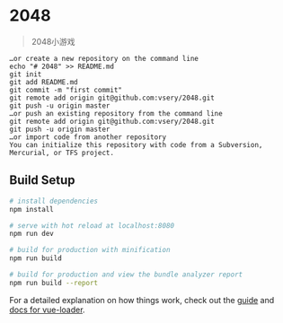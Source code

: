 # 2048

> 2048小游戏
> 
```
…or create a new repository on the command line
echo "# 2048" >> README.md
git init
git add README.md
git commit -m "first commit"
git remote add origin git@github.com:vsery/2048.git
git push -u origin master
…or push an existing repository from the command line
git remote add origin git@github.com:vsery/2048.git
git push -u origin master
…or import code from another repository
You can initialize this repository with code from a Subversion, Mercurial, or TFS project.
```
## Build Setup

``` bash
# install dependencies
npm install

# serve with hot reload at localhost:8080
npm run dev

# build for production with minification
npm run build

# build for production and view the bundle analyzer report
npm run build --report
```

For a detailed explanation on how things work, check out the [guide](http://vuejs-templates.github.io/webpack/) and [docs for vue-loader](http://vuejs.github.io/vue-loader).

